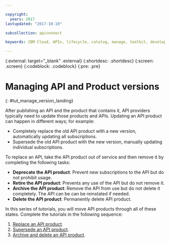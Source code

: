 ```yaml
---

copyright:
  years: 2017
lastupdated: "2017-10-10"

subcollection: apiconnect

keywords: IBM Cloud, APIs, lifecycle, catalog, manage, toolkit, develop, dev portal, tutorial

---
```



{:external: target="_blank" .external}
{:shortdesc: .shortdesc}
{:screen: .screen}
{:codeblock: .codeblock}
{:pre: .pre}

# Managing API and Product versions
{: #tut_manage_version_landing}

After publishing an API and the product that contains it, API providers typically need to update those products and APIs. Updating an API product can happen in different ways; for example:  

- Completely replace the old API product with a new version, automatically updating all subscriptions.
- Supersede the old API product with the new version, manually updating individual subscriptions.

To replace an API, take the API product out of service and then remove it by completing the following tasks:

- **Deprecate the API product**: Prevent new subscriptions to the API but do not prohibit usage.
- **Retire the API product**: Prevents any use of the API but do not remove it.
- **Archive the API product**: Remove the API from use but do not delete it completely. The API can be can be reinstated if needed.
- **Delete the API product**: Permanently delete API product.

In this series of tutorials, you will move API products through all of these states. Complete the tutorials in the following sequence:

1. [Replace an API product](/docs/apiconnect/tutorials?topic=apiconnect-tut_manage_replace).
2. [Supersede an API product](/docs/apiconnect/tutorials?topic=apiconnect-tut_manage_supercede).
3. [Archive and delete an API product](/docs/apiconnect/tutorials?topic=apiconnect-tut_manage_remove).








